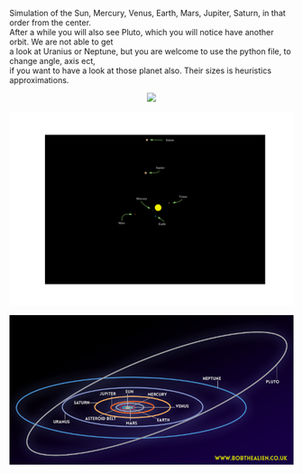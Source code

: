 Simulation of the Sun, Mercury, Venus, Earth, Mars, Jupiter, Saturn, in that order from the center.  
After a while you will also see Pluto, which you will notice have another orbit. We are not able to get  
a look at Uranius or Neptune, but you are welcome to use the python file, to change angle, axis ect,  
if you want to have a look at those planet also.
Their sizes is heuristics approximations.

<p align="center">
  <img src="Solar.gif">
</p>

<p align="center">
  <img src="test.png">  
</p>

<p align="center">
  <img src="planetaryorbits.png">
</p>
